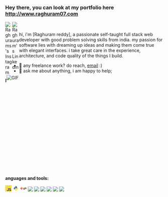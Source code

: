 ### Hey there, you can look at my portfolio here  http://www.raghuram07.com
<a href="https://www.instagram.com/raghuram_damarancha/">
  <img align="left" alt="Raghurams's Instagram" width="22px" src="https://raw.githubusercontent.com/hussainweb/hussainweb/main/icons/instagram.png" />
</a>
<a href="https://www.linkedin.com/in/raghuram-reddy-damarancha-074564149/">
  <img align="left" alt="Raghuram's LinkedIn" width="22px" src="https://content.linkedin.com/content/dam/me/business/en-us/amp/brand-site/v2/bg/LI-Bug.svg.original.svg" />
</a>

<!-- ![](https://visitor-badge.glitch.me/badge?page_id=abhisheknaiidu.abhisheknaiidu)-->

<br />

hi, i'm [Raghuram reddy], a passionate self-taught full stack web developer with good problem solving skills from india. my passion for software lies with dreaming up ideas and making them come true with elegant interfaces. i take great care in the experience, architecture, and code quality of the things I build.


  <img align="right" alt="GIF" src="https://github.com/abhisheknaiidu/abhisheknaiidu/blob/master/code.gif?raw=true" width="500" height="320" />
  
- 💼 any freelance work? do reach, [email](mailto:raghuramreddy2599@gmail.com) :)
- 💬 ask me about anything, i am happy to help;



**languages and tools:**  

<code><img height="20" src="https://raw.githubusercontent.com/github/explore/80688e429a7d4ef2fca1e82350fe8e3517d3494d/topics/javascript/javascript.png"></code>
<code><img height="20" src="https://raw.githubusercontent.com/github/explore/80688e429a7d4ef2fca1e82350fe8e3517d3494d/topics/python/python.png"></code>
<code><img height="20" src="https://raw.githubusercontent.com/github/explore/80688e429a7d4ef2fca1e82350fe8e3517d3494d/topics/git/git.png"></code>
<code><img height="20" src="https://img.icons8.com/external-tal-revivo-shadow-tal-revivo/2x/external-typescript-an-open-source-programming-language-developed-and-maintained-by-microsoft-logo-shadow-tal-revivo.png"></code>
<code><img height="20" src="https://img.icons8.com/external-tal-revivo-shadow-tal-revivo/2x/external-angular-a-typescript-based-open-source-web-application-framework-logo-shadow-tal-revivo.png"></code>
<code><img height="20" src="https://img.icons8.com/external-tal-revivo-filled-tal-revivo/2x/external-net-or-dot-net-a-software-framework-developed-by-microsoft-logo-filled-tal-revivo.png"></code>
<code><img height="20" src="https://img.icons8.com/external-tal-revivo-color-tal-revivo/2x/external-jquery-is-a-javascript-library-designed-to-simplify-html-logo-color-tal-revivo.png"></code>
<code><img height="20" src="https://img.icons8.com/color/2x/postgreesql.png"></code>
<code><img height="20" src="https://img.icons8.com/color/2x/c-sharp-logo.png"></code>









